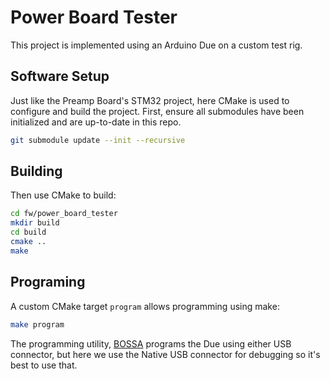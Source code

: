 # Power Board Tester
This project is implemented using an Arduino Due on a custom test rig.

## Software Setup
Just like the Preamp Board's STM32 project, here CMake is used to configure
and build the project. First, ensure all submodules have been initialized
and are up-to-date in this repo.
```sh
git submodule update --init --recursive
```

## Building
Then use CMake to build:
```sh
cd fw/power_board_tester
mkdir build
cd build
cmake ..
make
```

## Programing
A custom CMake target `program` allows programming using make:
```sh
make program
```

The programming utility, [BOSSA](https://github.com/shumatech/BOSSA) programs
the Due using either USB connector, but here we use the Native USB connector
for debugging so it's best to use that.
